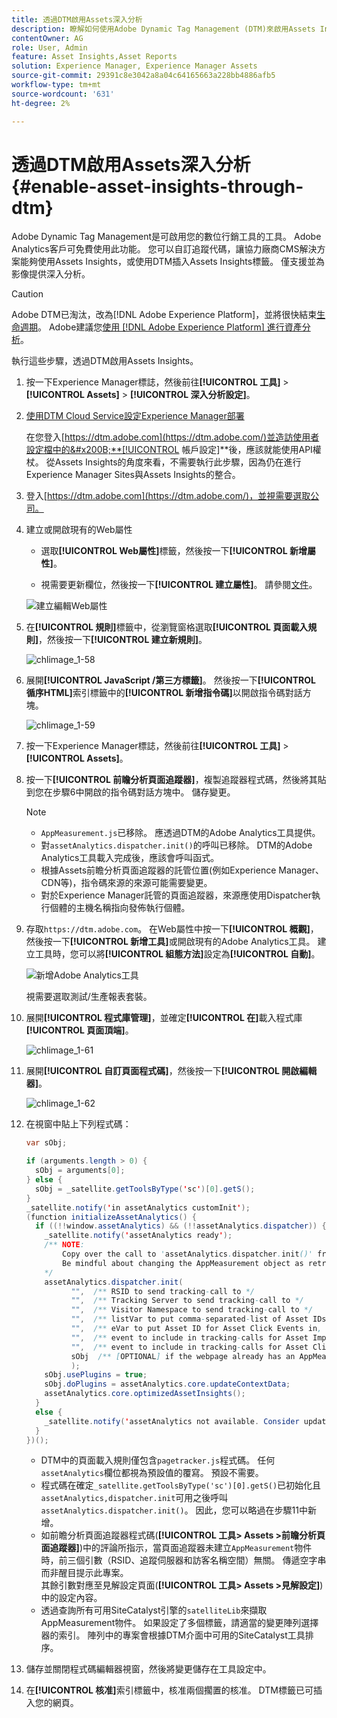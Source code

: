 ```yaml
---
title: 透過DTM啟用Assets深入分析
description: 瞭解如何使用Adobe Dynamic Tag Management (DTM)來啟用Assets Insights。
contentOwner: AG
role: User, Admin
feature: Asset Insights,Asset Reports
solution: Experience Manager, Experience Manager Assets
source-git-commit: 29391c8e3042a8a04c64165663a228bb4886afb5
workflow-type: tm+mt
source-wordcount: '631'
ht-degree: 2%

---
```


# 透過DTM啟用Assets深入分析 {#enable-asset-insights-through-dtm}

Adobe Dynamic Tag Management是可啟用您的數位行銷工具的工具。 Adobe Analytics客戶可免費使用此功能。 您可以自訂追蹤代碼，讓協力廠商CMS解決方案能夠使用Assets Insights，或使用DTM插入Assets Insights標籤。 僅支援並為影像提供深入分析。

>[!CAUTION]
>
>Adobe DTM已淘汰，改為[!DNL Adobe Experience Platform]，並將很快結束[生命週期](https://medium.com/launch-by-adobe/dtm-plans-for-a-sunset-3c6aab003a6f)。 Adobe建議您[使用 [!DNL Adobe Experience Platform] 進行資產分析](https://experienceleague.adobe.com/docs/experience-manager-learn/assets/advanced/asset-insights-launch-tutorial.html)。

執行這些步驟，透過DTM啟用Assets Insights。

1. 按一下Experience Manager標誌，然後前往&#x200B;**[!UICONTROL 工具]** > **[!UICONTROL Assets]** > **[!UICONTROL 深入分析設定]**。
1. [使用DTM Cloud Service設定Experience Manager部署](/help/sites-administering/dtm.md)

   在您登入[https://dtm.adobe.com](https://dtm.adobe.com/)並造訪使用者設定檔中的&#x200B;**[!UICONTROL 帳戶設定]**&#x200B;後，應該就能使用API權杖。 從Assets Insights的角度來看，不需要執行此步驟，因為仍在進行Experience Manager Sites與Assets Insights的整合。

1. 登入[https://dtm.adobe.com](https://dtm.adobe.com/)，並視需要選取公司。
1. 建立或開啟現有的Web屬性

   * 選取&#x200B;**[!UICONTROL Web屬性]**&#x200B;標籤，然後按一下&#x200B;**[!UICONTROL 新增屬性]**。

   * 視需要更新欄位，然後按一下&#x200B;**[!UICONTROL 建立屬性]**。 請參閱[文件](https://experienceleague.adobe.com/docs/experience-manager-learn/getting-started-wknd-tutorial-develop/overview.html)。

   ![建立編輯Web屬性](assets/Create-edit-web-property.png)

1. 在&#x200B;**[!UICONTROL 規則]**&#x200B;標籤中，從瀏覽窗格選取&#x200B;**[!UICONTROL 頁面載入規則]**，然後按一下&#x200B;**[!UICONTROL 建立新規則]**。

   ![chlimage_1-58](assets/chlimage_1-194.png)

1. 展開&#x200B;**[!UICONTROL JavaScript /第三方標籤]**。 然後按一下&#x200B;**[!UICONTROL 循序HTML]**&#x200B;索引標籤中的&#x200B;**[!UICONTROL 新增指令碼]**&#x200B;以開啟指令碼對話方塊。

   ![chlimage_1-59](assets/chlimage_1-195.png)

1. 按一下Experience Manager標誌，然後前往&#x200B;**[!UICONTROL 工具]** > **[!UICONTROL Assets]**。
1. 按一下&#x200B;**[!UICONTROL 前瞻分析頁面追蹤器]**，複製追蹤器程式碼，然後將其貼到您在步驟6中開啟的指令碼對話方塊中。 儲存變更。

   >[!NOTE]
   >
   >* `AppMeasurement.js`已移除。 應透過DTM的Adobe Analytics工具提供。
   >* 對`assetAnalytics.dispatcher.init()`的呼叫已移除。 DTM的Adobe Analytics工具載入完成後，應該會呼叫函式。
   >* 根據Assets前瞻分析頁面追蹤器的託管位置(例如Experience Manager、CDN等)，指令碼來源的來源可能需要變更。
   >* 對於Experience Manager託管的頁面追蹤器，來源應使用Dispatcher執行個體的主機名稱指向發佈執行個體。

1. 存取`https://dtm.adobe.com`。 在Web屬性中按一下&#x200B;**[!UICONTROL 概觀]**，然後按一下&#x200B;**[!UICONTROL 新增工具]**&#x200B;或開啟現有的Adobe Analytics工具。 建立工具時，您可以將&#x200B;**[!UICONTROL 組態方法]**&#x200B;設定為&#x200B;**[!UICONTROL 自動]**。

   ![新增Adobe Analytics工具](assets/Add-Adobe-Analytics-Tool.png)

   視需要選取測試/生產報表套裝。

1. 展開&#x200B;**[!UICONTROL 程式庫管理]**，並確定&#x200B;**[!UICONTROL 在]**&#x200B;載入程式庫&#x200B;**[!UICONTROL 頁面頂端]**。

   ![chlimage_1-61](assets/chlimage_1-197.png)

1. 展開&#x200B;**[!UICONTROL 自訂頁面程式碼]**，然後按一下&#x200B;**[!UICONTROL 開啟編輯器]**。

   ![chlimage_1-62](assets/chlimage_1-198.png)

1. 在視窗中貼上下列程式碼：

   ```Java
   var sObj;
   
   if (arguments.length > 0) {
     sObj = arguments[0];
   } else {
     sObj = _satellite.getToolsByType('sc')[0].getS();
   }
   _satellite.notify('in assetAnalytics customInit');
   (function initializeAssetAnalytics() {
     if ((!!window.assetAnalytics) && (!!assetAnalytics.dispatcher)) {
       _satellite.notify('assetAnalytics ready');
       /** NOTE:
           Copy over the call to 'assetAnalytics.dispatcher.init()' from Assets Pagetracker
           Be mindful about changing the AppMeasurement object as retrieved above.
       */
       assetAnalytics.dispatcher.init(
             "",  /** RSID to send tracking-call to */
             "",  /** Tracking Server to send tracking-call to */
             "",  /** Visitor Namespace to send tracking-call to */
             "",  /** listVar to put comma-separated-list of Asset IDs for Asset Impression Events in tracking-call, for example, 'listVar1' */
             "",  /** eVar to put Asset ID for Asset Click Events in, for example, 'eVar3' */
             "",  /** event to include in tracking-calls for Asset Impression Events, for example, 'event8' */
             "",  /** event to include in tracking-calls for Asset Click Events, for example, 'event7' */
             sObj  /** [OPTIONAL] if the webpage already has an AppMeasurement object, include the object here. If unspecified, Pagetracker Core shall create its own AppMeasurement object */
             );
       sObj.usePlugins = true;
       sObj.doPlugins = assetAnalytics.core.updateContextData;
       assetAnalytics.core.optimizedAssetInsights();
     }
     else {
       _satellite.notify('assetAnalytics not available. Consider updating the Custom Page Code', 4);
     }
   })();
   ```

   * DTM中的頁面載入規則僅包含`pagetracker.js`程式碼。 任何`assetAnalytics`欄位都視為預設值的覆寫。 預設不需要。
   * 程式碼在確定`_satellite.getToolsByType('sc')[0].getS()`已初始化且`assetAnalytics,dispatcher.init`可用之後呼叫`assetAnalytics.dispatcher.init()`。 因此，您可以略過在步驟11中新增。
   * 如前瞻分析頁面追蹤器程式碼(**[!UICONTROL 工具> Assets >前瞻分析頁面追蹤器]**)中的評論所指示，當頁面追蹤器未建立`AppMeasurement`物件時，前三個引數（RSID、追蹤伺服器和訪客名稱空間）無關。 傳遞空字串而非醒目提示此專案。\
     其餘引數對應至見解設定頁面(**[!UICONTROL 工具> Assets >見解設定]**)中的設定內容。
   * 透過查詢所有可用SiteCatalyst引擎的`satelliteLib`來擷取AppMeasurement物件。 如果設定了多個標籤，請適當的變更陣列選擇器的索引。 陣列中的專案會根據DTM介面中可用的SiteCatalyst工具排序。

1. 儲存並關閉程式碼編輯器視窗，然後將變更儲存在工具設定中。
1. 在&#x200B;**[!UICONTROL 核准]**&#x200B;索引標籤中，核准兩個擱置的核准。 DTM標籤已可插入您的網頁。

